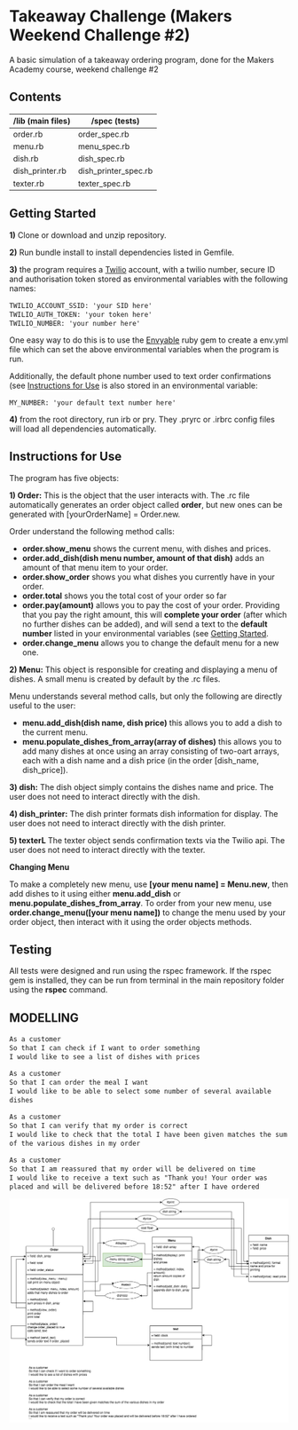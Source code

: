 # Takeaway Challenge (Makers Weekend Challenge #2)

A basic simulation of a takeaway ordering program, done for the Makers Academy course, weekend challenge #2

## Contents

| /lib (main files) | /spec (tests) |
|---|---|
| order.rb | order_spec.rb  |
| menu.rb  | menu_spec.rb  |
| dish.rb  | dish_spec.rb  |
| dish_printer.rb | dish_printer_spec.rb |  
| texter.rb  | texter_spec.rb |

## Getting Started

**1)** Clone or download and unzip repository.  

**2)** Run bundle install to install dependencies listed in Gemfile.

**3)** the program requires a [Twilio](https://www.twilio.com/) account, with a twilio number, secure ID and authorisation token stored as environmental variables with the following names:
```
TWILIO_ACCOUNT_SSID: 'your SID here'
TWILIO_AUTH_TOKEN: 'your token here'
TWILIO_NUMBER: 'your number here'
```

One easy way to do this is to use the [Envyable](https://github.com/philnash/envyable) ruby gem to create a env.yml file which can set the above environmental variables when the program is run.

Additionally, the default phone number used to text order confirmations (see [Instructions for Use](instructions_for_use) is also stored in an environmental variable:

```
MY_NUMBER: 'your default text number here'
```

**4)** from the root directory, run irb or pry. They .pryrc or .irbrc config files will load all dependencies automatically.

## Instructions for Use

The program has five objects:

**1) Order:** This is the object that the user interacts with. The .rc file automatically generates an order object called **order**, but new ones can be generated with [yourOrderName] = Order.new.

Order understand the following method calls:
- **order.show_menu** shows the current menu, with dishes and prices.
- **order.add_dish(dish menu number, amount of that dish)** adds an amount of that menu item to your order.
- **order.show_order** shows you what dishes you currently have in your order.
- **order.total** shows you the total cost of your order so far
- **order.pay(amount)** allows you to pay the cost of your order. Providing that you pay the right amount, this will **complete your order** (after which no further dishes can be added), and will send a text to the **default number** listed in your environmental variables (see [Getting Started](getting_started).
- **order.change_menu** allows you to change the default menu for a new one.

**2) Menu:** This object is responsible for creating and displaying a menu of dishes. A small menu is created by default by the .rc files.

Menu understands several method calls, but only the following are directly useful to the user:
- **menu.add_dish(dish name, dish price)** this allows you to add a dish to the current menu.
- **menu.populate_dishes_from_array(array of dishes)** this allows you to add many dishes at once using an array consisting of two-oart arrays, each with a dish name and a dish price (in the order [dish_name, dish_price]).

**3) dish:** The dish object simply contains the dishes name and price. The user does not need to interact directly with the dish.

**4) dish_printer:** The dish printer formats dish information for display. The user does not need to interact directly with the dish printer.  

**5) texterL** The texter object sends confirmation texts via the Twilio api. The user does not need to interact directly with the texter.

**Changing Menu**

To make a completely new menu, use **[your menu name] = Menu.new**, then add dishes to it using either **menu.add_dish** or **menu.populate_dishes_from_array**. To order from your new menu, use **order.change_menu([your menu name])** to change the menu used by your order object, then interact with it using the order objects methods.


## Testing

All tests were designed and run using the rspec framework. If the rspec gem is installed, they can be run from terminal in the main repository folder using the **rspec** command.


## MODELLING ##

```
As a customer
So that I can check if I want to order something
I would like to see a list of dishes with prices
```
```
As a customer
So that I can order the meal I want
I would like to be able to select some number of several available dishes
```
```
As a customer
So that I can verify that my order is correct
I would like to check that the total I have been given matches the sum of the various dishes in my order
```
```
As a customer
So that I am reassured that my order will be delivered on time
I would like to receive a text such as "Thank you! Your order was placed and will be delivered before 18:52" after I have ordered
```

![domain model](takeaway_challenge_model.png)
